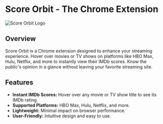 # Score Orbit - The Chrome Extension

![Score Orbit Logo](path_to_logo.png)  <!-- Replace 'path_to_logo.png' with the actual path to your logo if you have one -->

## Overview

Score Orbit is a Chrome extension designed to enhance your streaming experience. Hover over movies or TV shows on platforms like HBO Max, Hulu, Netflix, and more to instantly view their IMDb scores. Know the public's opinion in a glance without leaving your favorite streaming site.

## Features

- **Instant IMDb Scores:** Hover over any movie or TV show title to see its IMDb rating.
- **Supported Platforms:** HBO Max, Hulu, Netflix, and more.
- **Lightweight:** Minimal impact on browser performance.
- **User-Friendly:** Intuitive design and easy to use.
